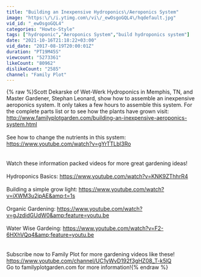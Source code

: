 ```yaml
---
title: "Building an Inexpensive Hydroponics\/Aeroponics System"
image: "https:\/\/i.ytimg.com\/vi\/_ewOsgoGQL4\/hqdefault.jpg"
vid_id: "_ewOsgoGQL4"
categories: "Howto-Style"
tags: ["hydroponic","Aeroponics System","build hydroponics system"]
date: "2021-10-16T21:18:22+03:00"
vid_date: "2017-08-19T20:00:01Z"
duration: "PT19M45S"
viewcount: "5273361"
likeCount: "80962"
dislikeCount: "2585"
channel: "Family Plot"
---
```

{% raw %}Scott Dekarske of Wet-Werk Hydroponics in Memphis, TN, and Master Gardener, Stephan Leonard, show how to assemble an inexpensive aeroponics system. It only takes a few hours to assemble this system. For the complete parts list or to see how the plants have grown visit: <a rel="nofollow" target="blank" href="http://www.familyplotgarden.com/building-an-inexpensive-aeroponics-system.html">http://www.familyplotgarden.com/building-an-inexpensive-aeroponics-system.html</a><br /><br />See how to change the nutrients in this system: <a rel="nofollow" target="blank" href="https://www.youtube.com/watch?v=gYrTTLbl3Ro">https://www.youtube.com/watch?v=gYrTTLbl3Ro</a><br /><br /><br />Watch these information packed videos for more great gardening ideas!<br /><br />Hydroponics Basics: <a rel="nofollow" target="blank" href="https://www.youtube.com/watch?v=KNK9ZThhrR4">https://www.youtube.com/watch?v=KNK9ZThhrR4</a><br /><br />Building a simple grow light: <a rel="nofollow" target="blank" href="https://www.youtube.com/watch?v=iXWM3u2jpAE&amp;t=1s">https://www.youtube.com/watch?v=iXWM3u2jpAE&amp;t=1s</a><br /><br />Organic Gardening: <a rel="nofollow" target="blank" href="https://www.youtube.com/watch?v=gJzdidGUdW0&amp;feature=youtu.be">https://www.youtube.com/watch?v=gJzdidGUdW0&amp;feature=youtu.be</a><br /><br />Water Wise Gardeing: <a rel="nofollow" target="blank" href="https://www.youtube.com/watch?v=F2-6HXhVQq4&amp;feature=youtu.be">https://www.youtube.com/watch?v=F2-6HXhVQq4&amp;feature=youtu.be</a><br /><br /><br />Subscribe now to Family Plot for more gardening videos like these!<br /><a rel="nofollow" target="blank" href="https://www.youtube.com/channel/UC1yWvD192f3gHZ08_T-k5lQ">https://www.youtube.com/channel/UC1yWvD192f3gHZ08_T-k5lQ</a><br />Go to familyplotgarden.com for more information!{% endraw %}
